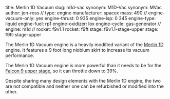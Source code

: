 title: Merlin 1D Vacuum
slug: m1d-vac
synonym: M1D-Vac
synonym: MVac
author: jon-ross
//
type: engine
manufacturer: spacex
mass: 490
//
engine-vacuum-only: yes
engine-thrust: 0 935
engine-isp: 0 345
engine-type: liquid
engine-fuel: rp1
engine-oxidizer: lox
engine-cycle: gas-generator
//
engine: m1d
//
rocket: f9v1.1
rocket: f9ft
stage: f9v1.1-stage-upper
stage: f9ft-stage-upper

The Merlin 1D Vacuum engine is a heavily modified variant of the
[Merlin 1D](term) engine. It features a 9 foot long niobium skirt to
increase its vacuum performance.

The Merlin 1D Vacuum engine is more powerful than it needs to be for
the [Falcon 9 upper stage](term:f9ft-stage-upper), so it can throttle
down to 39%.

Despite sharing many design elements with the Merlin 1D engine, the
two are not compatible and neither one can be refurbished or modified
into the other.
